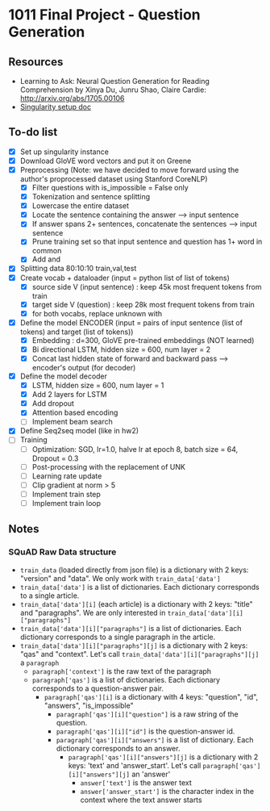 # 1011 Final Project - Question Generation 

## Resources 
- Learning to Ask: Neural Question Generation for Reading Comprehension by Xinya Du, Junru Shao, Claire Cardie: http://arxiv.org/abs/1705.00106
- [Singularity setup doc](https://docs.google.com/document/d/12D09OvptZ3OIMpjm3k_reLL4sipCftfiEMwLAl2tkm8/edit?usp=sharing)

## To-do list 
- [x] Set up singularity instance
- [x] Download GloVE word vectors and put it on Greene 
- [x] Preprocessing (Note: we have decided to move forward using the author's proprocessed dataset using Stanford CoreNLP)
  - [x] Filter questions with is_impossible = False only
  - [x] Tokenization and sentence splitting 
  - [x] Lowercase the entire dataset
  - [x] Locate the sentence containing the answer --> input sentence 
  - [x] If answer spans 2+ sentences, concatenate the sentences --> input sentence 
  - [x] Prune training set so that input sentence and question has 1+ word in common 
  - [x] Add <BOS> and <EOS>
- [x] Splitting data 80:10:10 train,val,test
- [x] Create vocab + dataloader (input = python list of list of tokens) 
  - [x] source side V (input sentence) : keep 45k most frequent tokens from train 
  - [x] target side V (question) : keep 28k most frequent tokens from train 
  - [x] for both vocabs, replace unknown with <UNK>
- [x] Define the model ENCODER (input = pairs of input sentence (list of tokens) and target (list of tokens))
  - [x] Embedding : d=300, GloVE pre-trained embeddings (NOT learned) 
  - [x] Bi directional LSTM, hidden size = 600, num layer = 2
  - [x] Concat last hidden state of forward and backward pass --> encoder's output (for decoder) 
- [x] Define the model decoder 
  - [x] LSTM, hidden size = 600, num layer = 1
  - [x] Add 2 layers for LSTM 
  - [x] Add dropout
  - [x] Attention based encoding 
  - [ ] Implement beam search
- [x] Define Seq2seq model (like in hw2) 
- [ ] Training 
  - [ ] Optimization: SGD, lr=1.0, halve lr at epoch 8, batch size = 64, Dropout = 0.3
  - [ ] Post-processing with the replacement of UNK
  - [ ] Learning rate update
  - [ ] Clip gradient at norm > 5
  - [ ] Implement train step 
  - [ ] Implement train loop 
  
## Notes 
### SQuAD Raw Data structure 
- `train_data` (loaded directly from json file) is a dictionary with 2 keys: "version" and "data". We only work with `train_data['data']`
- `train_data['data']` is a list of dictionaries. Each dictionary corresponds to a single article.
- `train_data['data'][i]` (each article) is a dictionary with 2 keys: "title" and "paragraphs". We are only interested in `train_data['data'][i]["paragraphs"]`
- `train_data['data'][i]["paragraphs"]` is a list of dictionaries. Each dictionary corresponds to a single paragraph in the article. 
- `train_data['data'][i]["paragraphs"][j]` is a dictionary with 2 keys: "qas" and "context". Let's call `train_data['data'][i]["paragraphs"][j]` a `paragraph`
  - `paragraph['context']` is the raw text of the paragraph
  - `paragraph['qas']` is a list of dictionaries. Each dictionary corresponds to a question-answer pair. 
    - `paragraph['qas'][i]` is a dictionary with 4 keys: "question", "id", "answers", "is_impossible" 
      - `paragraph['qas'][i]["question"]` is a raw string of the question. 
      - `paragraph['qas'][i]["id"]` is the question-answer id. 
      - `paragraph['qas'][i]["answers"]` is a list of dictionary. Each dictionary corresponds to an answer.
        - `paragraph['qas'][i]["answers"][j]` is a dictionary with 2 keys: 'text' and 'answer_start'. Let's call `paragraph['qas'][i]["answers"][j]` an 'answer'
          - `answer['text']` is the answer text 
          - `answer['answer_start']` is the character index in the context where the text answer starts 
